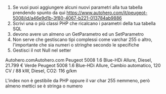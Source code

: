 

1. Se vuoi puoi aggiungere alcuni nuovi parametri alla tua tabella prendendo spunto da qui https://www.autohero.com/it/peugeot-5008/id/a46e9d1b-3f80-4067-b221-013784ab9886
2. Scrivi una o più classi PHP che ricalcano i parametri della tua tabella SQL
3. devono avere un almeno un GetParametro ed un SetParametro
4. Non serve che gestiscano tipi complessi come varchar 255 o altro, l'importante che sia numeri o stringhe secondo le specifiche
5. Gestisci il not Null nel setter


Autohero.comAutohero.com
Peugeot 5008 1.6 Blue-HDi Allure, Diesel, 21.799 €
Verde Peugeot 5008 1.6 Blue-HDi Allure, Cambio automatico, 120 CV / 88 kW, Diesel, CO2: 116 g/km

L'index non è gestibile da PHP oppure il var char 255 nemmeno, però almeno mettici se è stringa o numero




